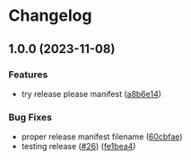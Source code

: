 # Changelog

## 1.0.0 (2023-11-08)


### Features

* try release please manifest ([a8b6e14](https://github.com/michaelangeloio/does-it-throw/commit/a8b6e14dfbf4cc3c13baa84d9570d0421ca804b1))


### Bug Fixes

* proper release manifest filename ([60cbfae](https://github.com/michaelangeloio/does-it-throw/commit/60cbfaee9f01e4aa12478f12559f9d05890cb232))
* testing release ([#26](https://github.com/michaelangeloio/does-it-throw/issues/26)) ([fe1bea4](https://github.com/michaelangeloio/does-it-throw/commit/fe1bea48ac278d2d4fa23aba775e9ea5fd51c59a))

